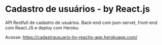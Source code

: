 # Cadastro de usuários - by React.js
API Restfull de cadastro de usuários. Back-end com json-servet, front-end com React.JS e deploy com Heroku.

Acesse: https://cadastrausuario-by-reactjs-app.herokuapp.com/
